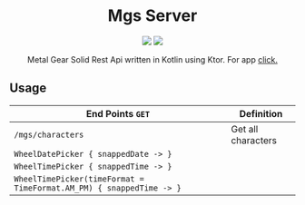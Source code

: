 <h1 align="center">Mgs Server</h1>

<p align="center">
  <img src="https://img.shields.io/badge/kotlin-%237F52FF.svg?style=for-the-badge&logo=kotlin&logoColor=white"> 
  <img src="https://img.shields.io/badge/ktor-%2300A6F2.svg?style=for-the-badge&logo=kotlin&logoColor=white"> 
</p>

<p align="center">  
Metal Gear Solid Rest Api written in Kotlin using Ktor. For app <a href="https://github.com/commandiron/mgs_app">click.</a>
</p>

## Usage
|End Points ```GET```|Definition|
|--------------------|----------|
| ```/mgs/characters```|Get all characters|
|```WheelDatePicker { snappedDate -> }```|
|```WheelTimePicker { snappedTime -> }```|
|```WheelTimePicker(timeFormat = TimeFormat.AM_PM) { snappedTime -> }```|
